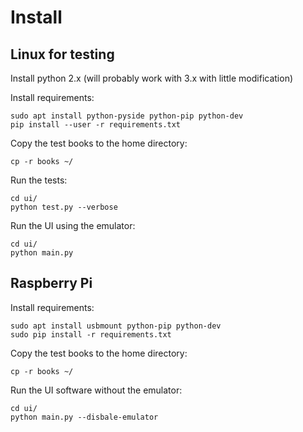 # Install

## Linux for testing

Install python 2.x (will probably work with 3.x with little modification)

Install requirements:

    sudo apt install python-pyside python-pip python-dev
    pip install --user -r requirements.txt

Copy the test books to the home directory:

    cp -r books ~/

Run the tests:

    cd ui/
    python test.py --verbose

Run the UI using the emulator:

    cd ui/
    python main.py

## Raspberry Pi

Install requirements:

    sudo apt install usbmount python-pip python-dev
    sudo pip install -r requirements.txt

Copy the test books to the home directory:

    cp -r books ~/

Run the UI software without the emulator:

    cd ui/
    python main.py --disbale-emulator

